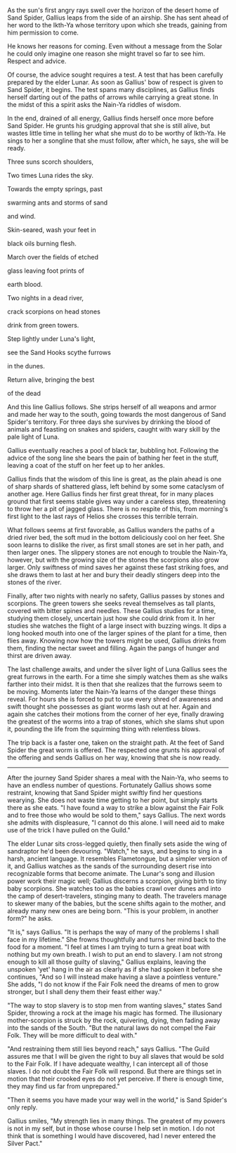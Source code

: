 As the sun's first angry rays swell over the horizon of the desert home of Sand Spider, Gallius leaps from the side of an airship. She has sent ahead of her word to the Ikth-Ya whose territory upon which she treads, gaining from him permission to come.

He knows her reasons for coming. Even without a message from the Solar he could only imagine one reason she might travel so far to see him. Respect and advice.

Of course, the advice sought requires a test. A test that has been carefully prepared by the elder Lunar. As soon as Gallius' bow of respect is given to Sand Spider, it begins. The test spans many disciplines, as Gallius finds herself darting out of the paths of arrows while carrying a great stone. In the midst of this a spirit asks the Nain-Ya riddles of wisdom.

In the end, drained of all energy, Gallius finds herself once more before Sand Spider. He grunts his grudging approval that she is still alive, but wastes little time in telling her what she must do to be worthy of Ikth-Ya. He sings to her a songline that she must follow, after which, he says, she will be ready.

Three suns scorch shoulders,

Two times Luna rides the sky.

Towards the empty springs, past

swarming ants and storms of sand

and wind.

Skin-seared, wash your feet in

black oils burning flesh.

March over the fields of etched

glass leaving foot prints of

earth blood.

Two nights in a dead river,

crack scorpions on head stones

drink from green towers.

Step lightly under Luna's light,

see the Sand Hooks scythe furrows

in the dunes.

Return alive, bringing the best

of the dead

And this line Gallius follows. She strips herself of all weapons and armor and made her way to the south, going towards the most dangerous of Sand Spider's territory. For three days she survives by drinking the blood of animals and feasting on snakes and spiders, caught with wary skill by the pale light of Luna.

Gallius eventually reaches a pool of black tar, bubbling hot. Following the advice of the song line she bears the pain of bathing her feet in the stuff, leaving a coat of the stuff on her feet up to her ankles.

Gallius finds that the wisdom of this line is great, as the plain ahead is one of sharp shards of shattered glass, left behind by some some cataclysm of another age. Here Gallius finds her first great threat, for in many places ground that first seems stable gives way under a careless step, threatening to throw her a pit of jagged glass. There is no respite of this, from morning's first light to the last rays of Helios she crosses this terrible terrain.

What follows seems at first favorable, as Gallius wanders the paths of a dried river bed, the soft mud in the bottom deliciously cool on her feet. She soon learns to dislike the river, as first small stones are set in her path, and then larger ones. The slippery stones are not enough to trouble the Nain-Ya, however, but with the growing size of the stones the scorpions also grow larger. Only swiftness of mind saves her against these fast striking foes, and she draws them to last at her and bury their deadly stingers deep into the stones of the river.

Finally, after two nights with nearly no safety, Gallius passes by stones and scorpions. The green towers she seeks reveal themselves as tall plants, covered with bitter spines and needles. These Gallius studies for a time, studying them closely, uncertain just how she could drink from it. In her studies she watches the flight of a large insect with buzzing wings. It dips a long hooked mouth into one of the larger spines of the plant for a time, then flies away. Knowing now how the towers might be used, Gallius drinks from them, finding the nectar sweet and filling. Again the pangs of hunger and thirst are driven away.

The last challenge awaits, and under the silver light of Luna Gallius sees the great furrows in the earth. For a time she simply watches them as she walks farther into their midst. It is then that she realizes that the furrows seem to be moving. Moments later the Nain-Ya learns of the danger these things reveal. For hours she is forced to put to use every shred of awareness and swift thought she possesses as giant worms lash out at her. Again and again she catches their motions from the corner of her eye, finally drawing the greatest of the worms into a trap of stones, which she slams shut upon it, pounding the life from the squirming thing with relentless blows.

The trip back is a faster one, taken on the straight path. At the feet of Sand Spider the great worm is offered. The respected one grunts his approval of the offering and sends Gallius on her way, knowing that she is now ready.

---

After the journey Sand Spider shares a meal with the Nain-Ya, who seems to have an endless number of questions. Fortunately Gallius shows some restraint, knowing that Sand Spider might swiftly find her questions wearying. She does not waste time getting to her point, but simply starts there as she eats. "I have found a way to strike a blow against the Fair Folk and to free those who would be sold to them," says Gallius. The next words she admits with displeasure, "I cannot do this alone. I will need aid to make use of the trick I have pulled on the Guild."

The elder Lunar sits cross-legged quietly, then finally sets aside the wing of sandraptor he'd been devouring. "Watch," he says, and begins to sing in a harsh, ancient language. It resembles Flametongue, but a simpler version of it, and Gallius watches as the sands of the surrounding desert rise into recognizable forms that become animate. The Lunar's song and illusion power work their magic well; Gallius discerns a scorpion, giving birth to tiny baby scorpions. She watches too as the babies crawl over dunes and into the camp of desert-travelers, stinging many to death. The travelers manage to skewer many of the babies, but the scene shifts again to the mother, and already many new ones are being born. "This is your problem, in another form?" he asks.

"It is," says Gallius. "It is perhaps the way of many of the problems I shall face in my lifetime." She frowns thoughtfully and turns her mind back to the food for a moment. "I feel at times I am trying to turn a great boat with nothing but my own breath. I wish to put an end to slavery. I am not strong enough to kill all those guilty of slaving," Gallius explains, leaving the unspoken 'yet' hang in the air as clearly as if she had spoken it before she continues, "And so I will instead make having a slave a pointless venture." She adds, "I do not know if the Fair Folk need the dreams of men to grow stronger, but I shall deny them their feast either way."

"The way to stop slavery is to stop men from wanting slaves," states Sand Spider, throwing a rock at the image his magic has formed. The illusionary mother-scorpion is struck by the rock, quivering, dying, then fading away into the sands of the South. "But the natural laws do not compel the Fair Folk. They will be more difficult to deal with."

"And restraining them still lies beyond reach," says Gallius. "The Guild assures me that I will be given the right to buy all slaves that would be sold to the Fair Folk. If I have adequate wealthy, I can intercept all of those slaves. I do not doubt the Fair Folk will respond. But there are things set in motion that their crooked eyes do not yet perceive. If there is enough time, they may find us far from unprepared."

"Then it seems you have made your way well in the world," is Sand Spider's only reply.

Gallius smiles, "My strength lies in many things. The greatest of my powers is not in my self, but in those whose course I help set in motion. I do not think that is something I would have discovered, had I never entered the Silver Pact."